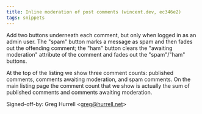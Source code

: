 ```yaml
---
title: Inline moderation of post comments (wincent.dev, ec346e2)
tags: snippets
---
```


Add two buttons underneath each comment, but only when logged in as an admin user. The "spam" button marks a message as spam and then fades out the offending comment; the "ham" button clears the "awaiting moderation" attribute of the comment and fades out the "spam"/"ham" buttons.

At the top of the listing we show three comment counts: published comments, comments awaiting moderation, and spam comments. On the main listing page the comment count that we show is actually the sum of published comments and comments awaiting moderation.

Signed-off-by: Greg Hurrell &lt;greg@hurrell.net&gt;
